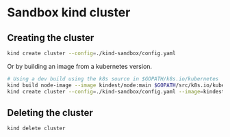 # Sandbox kind cluster

## Creating the cluster

```bash
kind create cluster --config=./kind-sandbox/config.yaml
```

Or by building an image from a kubernetes version.

```bash
# Using a dev build using the k8s source in $GOPATH/k8s.io/kubernetes
kind build node-image --image kindest/node:main $GOPATH/src/k8s.io/kubernetes
kind create cluster --config=./kind-sandbox/config.yaml --image=kindest/node:main
```

## Deleting the cluster

```bash
kind delete cluster
```
